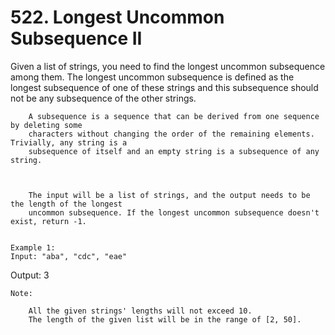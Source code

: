 # 522. Longest Uncommon Subsequence II

Given a list of strings, you need to find the longest uncommon subsequence among them. The
        longest uncommon subsequence is defined as the longest subsequence of one of these strings
        and this subsequence should not be any subsequence of the other strings.
    

    
        A subsequence is a sequence that can be derived from one sequence by deleting some
        characters without changing the order of the remaining elements. Trivially, any string is a
        subsequence of itself and an empty string is a subsequence of any string.
    

    
        The input will be a list of strings, and the output needs to be the length of the longest
        uncommon subsequence. If the longest uncommon subsequence doesn't exist, return -1.
    

    Example 1:
    Input: "aba", "cdc", "eae"
Output: 3

    

    Note:
    
        All the given strings' lengths will not exceed 10.
        The length of the given list will be in the range of [2, 50].